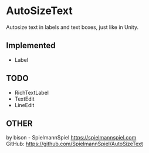 # AutoSizeText
Autosize text in labels and text boxes, just like in Unity.

## Implemented
* Label

## TODO
* RichTextLabel
* TextEdit
* LineEdit

## OTHER
by bison - SpielmannSpiel https://spielmannspiel.com  
GitHub: https://github.com/SpielmannSpiel/AutoSizeText  
